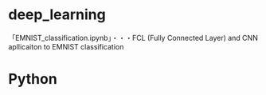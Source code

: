 # deep_learning
「EMNIST_classification.ipynb」・・・FCL (Fully Connected Layer) and CNN apllicaiton to EMNIST classification

# Python

